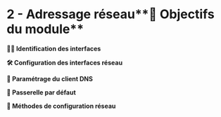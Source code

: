 # 2 - Adressage réseau**🎯 Objectifs du module**





**🕵️‍♂️ Identification des interfaces**



**🛠️ Configuration des interfaces réseau**



**📡 Paramétrage du client DNS**



**🚪 Passerelle par défaut**



**🧬 Méthodes de configuration réseau**
